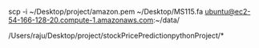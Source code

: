 scp -i ~/Desktop/project/amazon.pem ~/Desktop/MS115.fa  ubuntu@ec2-54-166-128-20.compute-1.amazonaws.com:~/data/


/Users/raju/Desktop/project/stockPricePredictionpythonProject/*